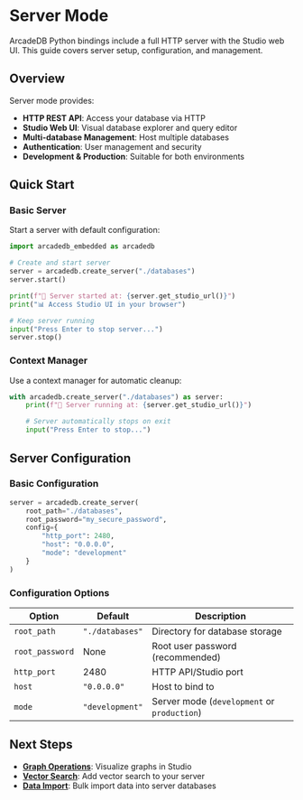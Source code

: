 # Server Mode

ArcadeDB Python bindings include a full HTTP server with the Studio web UI. This guide covers server setup, configuration, and management.

## Overview

Server mode provides:

- **HTTP REST API**: Access your database via HTTP
- **Studio Web UI**: Visual database explorer and query editor
- **Multi-database Management**: Host multiple databases
- **Authentication**: User management and security
- **Development & Production**: Suitable for both environments

## Quick Start

### Basic Server

Start a server with default configuration:

```python
import arcadedb_embedded as arcadedb

# Create and start server
server = arcadedb.create_server("./databases")
server.start()

print(f"🚀 Server started at: {server.get_studio_url()}")
print("📊 Access Studio UI in your browser")

# Keep server running
input("Press Enter to stop server...")
server.stop()
```

### Context Manager

Use a context manager for automatic cleanup:

```python
with arcadedb.create_server("./databases") as server:
    print(f"🚀 Server running at: {server.get_studio_url()}")

    # Server automatically stops on exit
    input("Press Enter to stop...")
```

## Server Configuration

### Basic Configuration

```python
server = arcadedb.create_server(
    root_path="./databases",
    root_password="my_secure_password",
    config={
        "http_port": 2480,
        "host": "0.0.0.0",
        "mode": "development"
    }
)
```

### Configuration Options

| Option | Default | Description |
|--------|---------|-------------|
| `root_path` | `"./databases"` | Directory for database storage |
| `root_password` | None | Root user password (recommended) |
| `http_port` | 2480 | HTTP API/Studio port |
| `host` | `"0.0.0.0"` | Host to bind to |
| `mode` | `"development"` | Server mode (`development` or `production`) |

## Next Steps

- **[Graph Operations](graphs.md)**: Visualize graphs in Studio
- **[Vector Search](vectors.md)**: Add vector search to your server
- **[Data Import](import.md)**: Bulk import data into server databases
